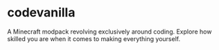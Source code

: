 # codevanilla
A Minecraft modpack revolving exclusively around coding. Explore how skilled you are when it comes to making everything yourself.
